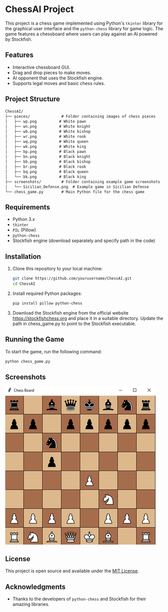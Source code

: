 # ChessAI Project

This project is a chess game implemented using Python's `tkinter` library for the graphical user interface and the `python-chess` library for game logic. The game features a chessboard where users can play against an AI powered by Stockfish.

## Features

- Interactive chessboard GUI.
- Drag and drop pieces to make moves.
- AI opponent that uses the Stockfish engine.
- Supports legal moves and basic chess rules.

## Project Structure

```
ChessAI/
├── pieces/              # Folder containing images of chess pieces
│   ├── wp.png          # White pawn
│   ├── wn.png          # White knight
│   ├── wb.png          # White bishop
│   ├── wr.png          # White rook
│   ├── wq.png          # White queen
│   ├── wk.png          # White king
│   ├── bp.png          # Black pawn
│   ├── bn.png          # Black knight
│   ├── bb.png          # Black bishop
│   ├── br.png          # Black rook
│   ├── bq.png          # Black queen
│   └── bk.png          # Black king
├── screenshots/         # Folder containing example game screenshots
│   └── Sicilian_Defense.png  # Example game in Sicilian Defense
└── chess_game.py        # Main Python file for the chess game
```

## Requirements

- Python 3.x
- `tkinter`
- `PIL` (Pillow)
- `python-chess`
- Stockfish engine (download separately and specify path in the code)

## Installation

1. Clone this repository to your local machine:
   ```bash
   git clone https://github.com/yourusername/ChessAI.git
   cd ChessAI
   ```

2. Install required Python packages:
   ```bash
   pip install pillow python-chess
   ```

3. Download the Stockfish engine from the official website https://stockfishchess.org and place it in a suitable directory. Update the path in chess_game.py to point to the Stockfish executable.


## Running the Game

To start the game, run the following command:
```bash
python chess_game.py
```

## Screenshots

![Sicilian Defense](screenshots/Sicilian_Defense.PNG)

## License

This project is open source and available under the [MIT License](LICENSE).

## Acknowledgments

- Thanks to the developers of `python-chess` and Stockfish for their amazing libraries.

